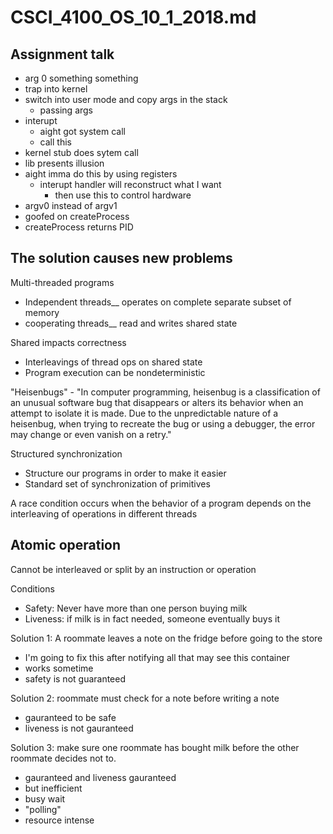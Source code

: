 # CSCI_4100_OS_10_1_2018.md

## Assignment talk

* arg 0 something something
* trap into kernel
* switch into user mode and copy args in the stack
  * passing args
* interupt 
  * aight got system call
  * call this
* kernel stub does sytem call
* lib presents illusion
* aight imma do this by using registers
  * interupt handler will reconstruct what I want
    * then use this to control hardware
* argv0 instead of argv1
* goofed on createProcess
* createProcess returns PID

## The solution causes new problems

Multi-threaded programs

* Independent threads__ operates on complete separate subset of memory
* cooperating threads__ read and writes shared state

Shared impacts correctness

* Interleavings of thread ops on shared state
* Program execution can be nondeterministic

"Heisenbugs" - "In computer programming, heisenbug is a classification of an unusual software bug that disappears or alters its behavior when an attempt to isolate it is made. Due to the unpredictable nature of a heisenbug, when trying to recreate the bug or using a debugger, the error may change or even vanish on a retry."

Structured synchronization

* Structure our programs in order to make it easier
* Standard set of synchronization of primitives

A race condition occurs when the behavior of a program depends on the interleaving of operations in different threads

## Atomic operation

Cannot be interleaved or split by an instruction or operation

Conditions

* Safety: Never have more than one person buying milk
* Liveness: if milk is in fact needed, someone eventually buys it

Solution 1: A roommate leaves a note on the fridge before going to the store

* I'm going to fix this after notifying all that may see this container
* works sometime
* safety is not guaranteed

Solution 2: roommate must check for a note before writing a note

* gauranteed to be safe
* liveness is not gauranteed

Solution 3: make sure one roommate has bought milk before the other roommate decides not to.

* gauranteed and liveness gauranteed
* but inefficient
* busy wait
* "polling"
* resource intense
